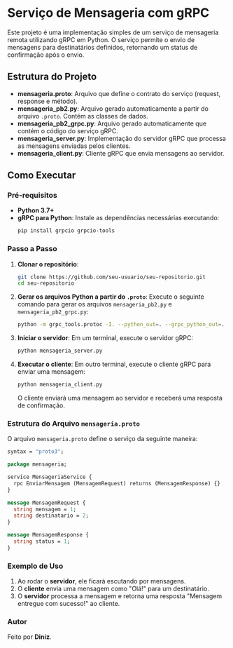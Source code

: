 # Serviço de Mensageria com gRPC

Este projeto é uma implementação simples de um serviço de mensageria remota utilizando gRPC em Python. O serviço permite o envio de mensagens para destinatários definidos, retornando um status de confirmação após o envio.

## Estrutura do Projeto

- **mensageria.proto**: Arquivo que define o contrato do serviço (request, response e método).
- **mensageria_pb2.py**: Arquivo gerado automaticamente a partir do arquivo `.proto`. Contém as classes de dados.
- **mensageria_pb2_grpc.py**: Arquivo gerado automaticamente que contém o código do serviço gRPC.
- **mensageria_server.py**: Implementação do servidor gRPC que processa as mensagens enviadas pelos clientes.
- **mensageria_client.py**: Cliente gRPC que envia mensagens ao servidor.

## Como Executar

### Pré-requisitos

- **Python 3.7+**
- **gRPC para Python**: Instale as dependências necessárias executando:
  ```bash
  pip install grpcio grpcio-tools
  ```

### Passo a Passo

1. **Clonar o repositório**:
   ```bash
   git clone https://github.com/seu-usuario/seu-repositorio.git
   cd seu-repositorio
   ```

2. **Gerar os arquivos Python a partir do `.proto`**:
   Execute o seguinte comando para gerar os arquivos `mensageria_pb2.py` e `mensageria_pb2_grpc.py`:
   ```bash
   python -m grpc_tools.protoc -I. --python_out=. --grpc_python_out=. mensageria.proto
   ```

3. **Iniciar o servidor**:
   Em um terminal, execute o servidor gRPC:
   ```bash
   python mensageria_server.py
   ```

4. **Executar o cliente**:
   Em outro terminal, execute o cliente gRPC para enviar uma mensagem:
   ```bash
   python mensageria_client.py
   ```

   O cliente enviará uma mensagem ao servidor e receberá uma resposta de confirmação.

### Estrutura do Arquivo `mensageria.proto`

O arquivo `mensageria.proto` define o serviço da seguinte maneira:

```proto
syntax = "proto3";

package mensageria;

service MensageriaService {
  rpc EnviarMensagem (MensagemRequest) returns (MensagemResponse) {}
}

message MensagemRequest {
  string mensagem = 1;
  string destinatario = 2;
}

message MensagemResponse {
  string status = 1;
}
```

### Exemplo de Uso

1. Ao rodar o **servidor**, ele ficará escutando por mensagens.
2. O **cliente** envia uma mensagem como "Olá!" para um destinatário.
3. O **servidor** processa a mensagem e retorna uma resposta "Mensagem entregue com sucesso!" ao cliente.

### Autor

Feito por **Diniz**.
